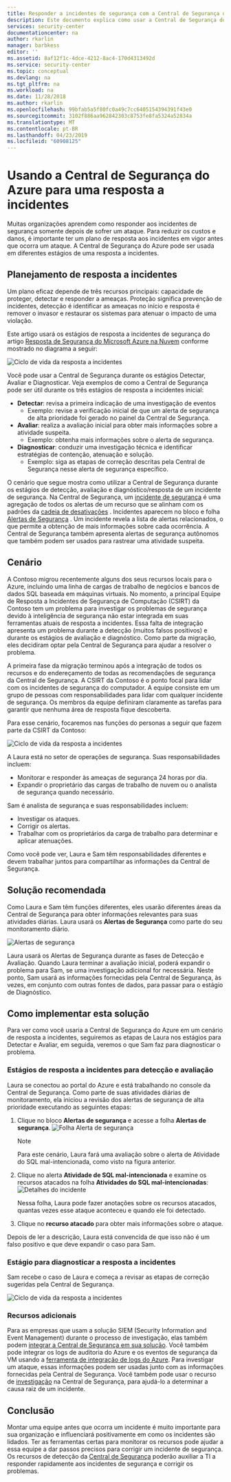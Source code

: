 ```yaml
---
title: Responder a incidentes de segurança com a Central de Segurança do Azure | Microsoft Docs
description: Este documento explica como usar a Central de Segurança do Azure para um cenário de resposta a incidentes.
services: security-center
documentationcenter: na
author: rkarlin
manager: barbkess
editor: ''
ms.assetid: 8af12f1c-4dce-4212-8ac4-170d4313492d
ms.service: security-center
ms.topic: conceptual
ms.devlang: na
ms.tgt_pltfrm: na
ms.workload: na
ms.date: 11/28/2018
ms.author: rkarlin
ms.openlocfilehash: 99bfab5a5f80fc0a49c7cc6405154394391f43e0
ms.sourcegitcommit: 3102f886aa962842303c8753fe8fa5324a52834a
ms.translationtype: MT
ms.contentlocale: pt-BR
ms.lasthandoff: 04/23/2019
ms.locfileid: "60908125"
---
```

# <a name="using-azure-security-center-for-an-incident-response"></a>Usando a Central de Segurança do Azure para uma resposta a incidentes
Muitas organizações aprendem como responder aos incidentes de segurança somente depois de sofrer um ataque. Para reduzir os custos e danos, é importante ter um plano de resposta aos incidentes em vigor antes que ocorra um ataque. A Central de Segurança do Azure pode ser usada em diferentes estágios de uma resposta a incidentes.

## <a name="incident-response-planning"></a>Planejamento de resposta a incidentes
Um plano eficaz depende de três recursos principais: capacidade de proteger, detectar e responder a ameaças. Proteção significa prevenção de incidentes, detecção é identificar as ameaças no início e resposta é remover o invasor e restaurar os sistemas para atenuar o impacto de uma violação.

Este artigo usará os estágios de resposta a incidentes de segurança do artigo [Resposta de Segurança do Microsoft Azure na Nuvem](https://gallery.technet.microsoft.com/Azure-Security-Response-in-dd18c678) conforme mostrado no diagrama a seguir:

![Ciclo de vida da resposta a incidentes](./media/security-center-incident-response/security-center-incident-response-fig1.png)

Você pode usar a Central de Segurança durante os estágios Detectar, Avaliar e Diagnosticar. Veja exemplos de como a Central de Segurança pode ser útil durante os três estágios de resposta a incidentes inicial:

* **Detectar**: revisa a primeira indicação de uma investigação de eventos
  * Exemplo: revise a verificação inicial de que um alerta de segurança de alta prioridade foi gerado no painel da Central de Segurança.
* **Avaliar**: realiza a avaliação inicial para obter mais informações sobre a atividade suspeita.
  * Exemplo: obtenha mais informações sobre o alerta de segurança.
* **Diagnosticar**: conduzir uma investigação técnica e identificar estratégias de contenção, atenuação e solução.
  * Exemplo: siga as etapas de correção descritas pela Central de Segurança nesse alerta de segurança específico.

O cenário que segue mostra como utilizar a Central de Segurança durante os estágios de detecção, avaliação e diagnóstico/resposta de um incidente de segurança. Na Central de Segurança, um [incidente de segurança](security-center-incident.md) é uma agregação de todos os alertas de um recurso que se alinham com os padrões da [cadeia de desativações](https://blogs.technet.microsoft.com/office365security/addressing-your-cxos-top-five-cloud-security-concerns/) . Incidentes aparecem no bloco e folha [Alertas de Segurança](security-center-managing-and-responding-alerts.md) . Um incidente revela a lista de alertas relacionados, o que permite a obtenção de mais informações sobre cada ocorrência. A Central de Segurança também apresenta alertas de segurança autônomos que também podem ser usados para rastrear uma atividade suspeita.

## <a name="scenario"></a>Cenário
A Contoso migrou recentemente alguns dos seus recursos locais para o Azure, incluindo uma linha de cargas de trabalho de negócios e bancos de dados SQL baseada em máquinas virtuais. No momento, a principal Equipe de Resposta a Incidentes de Segurança de Computação (CSIRT) da Contoso tem um problema para investigar os problemas de segurança devido à inteligência de segurança não estar integrada em suas ferramentas atuais de resposta a incidentes. Essa falta de integração apresenta um problema durante a detecção (muitos falsos positivos) e durante os estágios de avaliação e diagnóstico. Como parte da migração, eles decidiram optar pela Central de Segurança para ajudar a resolver o problema.

A primeira fase da migração terminou após a integração de todos os recursos e do endereçamento de todas as recomendações de segurança da Central de Segurança. A CSIRT da Contoso é o ponto focal para lidar com os incidentes de segurança do computador. A equipe consiste em um grupo de pessoas com responsabilidades para lidar com qualquer incidente de segurança. Os membros da equipe definiram claramente as tarefas para garantir que nenhuma área de resposta fique descoberta.

Para esse cenário, focaremos nas funções do personas a seguir que fazem parte da CSIRT da Contoso:

![Ciclo de vida da resposta a incidentes](./media/security-center-incident-response/security-center-incident-response-fig2.png)

A Laura está no setor de operações de segurança. Suas responsabilidades incluem:

* Monitorar e responder às ameaças de segurança 24 horas por dia.
* Expandir o proprietário das cargas de trabalho de nuvem ou o analista de segurança quando necessário.

Sam é analista de segurança e suas responsabilidades incluem:

* Investigar os ataques.
* Corrigir os alertas.
* Trabalhar com os proprietários da carga de trabalho para determinar e aplicar atenuações.

Como você pode ver, Laura e Sam têm responsabilidades diferentes e devem trabalhar juntos para compartilhar as informações da Central de Segurança.

## <a name="recommended-solution"></a>Solução recomendada
Como Laura e Sam têm funções diferentes, eles usarão diferentes áreas da Central de Segurança para obter informações relevantes para suas atividades diárias. Laura usará os **Alertas de Segurança** como parte do seu monitoramento diário.

![Alertas de segurança](./media/security-center-incident-response/security-center-incident-response-fig3.png)

Laura usará os Alertas de Segurança durante as fases de Detecção e Avaliação. Quando Laura terminar a avaliação inicial, poderá expandir o problema para Sam, se uma investigação adicional for necessária. Neste ponto, Sam usará as informações fornecidas pela Central de Segurança, às vezes, em conjunto com outras fontes de dados, para passar para o estágio de Diagnóstico.

## <a name="how-to-implement-this-solution"></a>Como implementar esta solução
Para ver como você usaria a Central de Segurança do Azure em um cenário de resposta a incidentes, seguiremos as etapas de Laura nos estágios para Detectar e Avaliar, em seguida, veremos o que Sam faz para diagnosticar o problema.

### <a name="detect-and-assess-incident-response-stages"></a>Estágios de resposta a incidentes para detecção e avaliação
Laura se conectou ao portal do Azure e está trabalhando no console da Central de Segurança. Como parte de suas atividades diárias de monitoramento, ela iniciou a revisão dos alertas de segurança de alta prioridade executando as seguintes etapas:

1. Clique no bloco **Alertas de segurança** e acesse a folha **Alertas de segurança**.
    ![Folha Alerta de segurança](./media/security-center-incident-response/security-center-incident-response-fig4.png)

   > [!NOTE]
   > Para este cenário, Laura fará uma avaliação sobre o alerta de Atividade do SQL mal-intencionada, como visto na figura anterior.
   >
   >
2. Clique no alerta **Atividade de SQL mal-intencionada** e examine os recursos atacados na folha **Atividades do SQL mal-intencionadas**:  ![Detalhes do incidente](./media/security-center-incident-response/security-center-incident-response-fig5.png)

    Nessa folha, Laura pode fazer anotações sobre os recursos atacados, quantas vezes esse ataque aconteceu e quando ele foi detectado.
3. Clique no **recurso atacado** para obter mais informações sobre o ataque.

Depois de ler a descrição, Laura está convencida de que isso não é um falso positivo e que deve expandir o caso para Sam.

### <a name="diagnose-incident-response-stage"></a>Estágio para diagnosticar a resposta a incidentes
Sam recebe o caso de Laura e começa a revisar as etapas de correção sugeridas pela Central de Segurança.

![Ciclo de vida da resposta a incidentes](./media/security-center-incident-response/security-center-incident-response-fig6.png)

### <a name="additional-resources"></a>Recursos adicionais
Para as empresas que usam a solução SIEM (Security Information and Event Management) durante o processo de investigação, elas também podem [integrar a Central de Segurança em sua solução](security-center-integrating-alerts-with-log-integration.md). Você também pode integrar os logs de auditoria do Azure e os eventos de segurança da VM usando a [ferramenta de integração de logs do Azure](https://azure.microsoft.com/blog/introducing-hdinsight-integration-with-azure-log-analytics/). Para investigar um ataque, essas informações podem ser usadas junto com as informações fornecidas pela Central de Segurança. Você também pode usar o recurso de [investigação](https://docs.microsoft.com/azure/security-center/security-center-investigation) na Central de Segurança, para ajudá-lo a determinar a causa raiz de um incidente.

## <a name="conclusion"></a>Conclusão
Montar uma equipe antes que ocorra um incidente é muito importante para sua organização e influenciará positivamente em como os incidentes são lidados. Ter as ferramentas certas para monitorar os recursos pode ajudar a essa equipe a dar passos precisos para corrigir um incidente de segurança. Os recursos de detecção da [Central de Segurança](security-center-detection-capabilities.md) poderão auxiliar a TI a responder rapidamente aos incidentes de segurança e corrigir os problemas.
